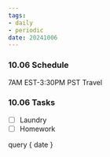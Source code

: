 ```yaml
---
tags:
- daily
- periodic
date: 20241006
---
```


### 10.06 Schedule
7AM EST-3:30PM PST Travel

### 10.06 Tasks 
- [ ] Laundry
- [ ] Homework

query
{ date }
